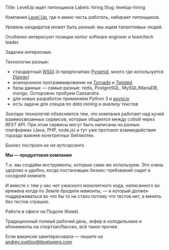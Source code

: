 Title: LevelUp ищет питонщиков
Labels: hiring
Slug: levelup-hiring

Компания [Level Up](http://levelupers.com/), где я имею честь
работать, набирает питонщиков.

Уровень кандидатов может быть разный: мы ищем талантливых людей.

Особенно интересуют позиции senior software engineer и team/tech leader.

Задачки интересные.

Технологии разные:

  * стандартный [WSGI](http://wsgi.readthedocs.org) (я предпочитаю
    [Pyramid](http://docs.pylonsproject.org), много где используется
    [Django](https://www.djangoproject.com))
  * асинхронное программирование на
    [Tornado](http://www.tornadoweb.org/) и
    [Twisted](https://twistedmatrix.com/)
  * базы данных — самые разные: redis, PostgreSQL, MySQL/MariaDB,
    mongo. Осторожно пробуем Cassandra.
  * для новых разработок применяем Python 3 и
    [asyncio](https://docs.python.org/dev/library/asyncio.html)
  * есть задачи для спецов по *data mining* и *анализу текстов*

Зоопарк технологий объясняется тем, что компания работает над кучей
взаимосвязанных *сервисов*, которые общаются между собой через *REST
API*. При этом сервисы могут быть написаны на разных платформах (Java,
PHP, node.js) и тут уже протокол взаимодействия гораздо важнее
конктретных библиотек.

*Бизнес построен не на аутсорсинге.*

**Мы — продуктовая компания**

Т.е. мы создаём инструменты, которые сами же используем. Это очень
здорово и удобно, когда постановщик бизнес-требований сидит в соседней
комнате.

И вместе с тем у нас нет ужасного монолитного кода, написанного
во времена когда по Земле бродили мамонты, — и который должен поддерживаться во
что бы то ни стало потому что тестов нет, а менять без тестов страшно.



Работа в офисе на Подоле (Киев).

Традиционный полный рабочий день, зефир в холодильнике и абонементы на
спортзал/бассен, всё такое прочее.

Если вакансия заинтересовала — пишите на <andrey.svetlov@levelupers.com>
